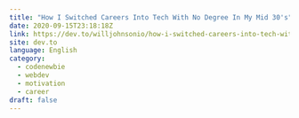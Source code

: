 ```yaml
---
title: "How I Switched Careers Into Tech With No Degree In My Mid 30's"
date: 2020-09-15T23:18:18Z
link: https://dev.to/willjohnsonio/how-i-switched-careers-into-tech-with-no-degree-in-my-mid-30-s-1n67?utm_medium=RSS&utm_source=news.12bit.vn
site: dev.to
language: English
category:
  - codenewbie
  - webdev
  - motivation
  - career
draft: false
---
```

